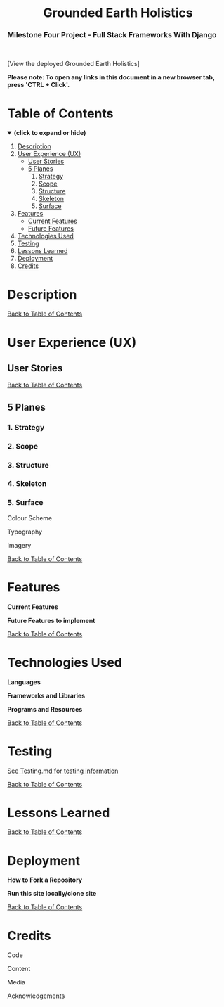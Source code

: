 <h1 align="center">Grounded Earth Holistics</h1>

<h3>Milestone Four Project - Full Stack Frameworks With Django</h3>
<br>

[View the deployed Grounded Earth Holistics]

**Please note: To open any links in this document in a new browser tab, press 'CTRL + Click'.**

<a id=#table-of-contents></a>
# Table of Contents
<details open>
<summary><b>(click to expand or hide)</b></summary>
<!-- Markdown TOC -->

1. [Description](#description)
2. [User Experience (UX)](#user-experience-(ux))
   * [User Stories](#user-stories)
   * [5 Planes](#5-planes)
     1. [Strategy](#strategy)
     2. [Scope](#scope)
     3. [Structure](#structure)
     4. [Skeleton](#skeleton)
     5. [Surface](#surface)
3. [Features](#features)
   * [Current Features](#current-features)
   * [Future Features](#future-features)
4. [Technologies Used](#technologies-used)
5. [Testing](#testing)
6. [Lessons Learned](#lessons-learned)
7. [Deployment](#deployment)
8. [Credits](#credits)

<!-- /Markdown TOC -->
</details>



<a id="description"></a>
# Description  

[Back to Table of Contents](#table-of-contents)

<a id="user-experience-(ux)"></a>
# User Experience (UX)

<a id="user-stories"></a>
## User Stories  

[Back to Table of Contents](#table-of-contents)

<a id="5-planes"></a>
## 5 Planes

<a id="strategy"></a>
### 1. Strategy

<a id="scope"></a>
### 2. Scope

<a id="structure"></a>
### 3. Structure

<a id="skeleton"></a>
### 4. Skeleton

<a id="surface"></a>
### 5. Surface 

Colour Scheme

Typography

Imagery

[Back to Table of Contents](#table-of-contents)

<a id="features"></a>
# Features

<a id="current-features"></a>
**Current Features**

<a id="future-features"></a>
**Future Features to implement**

[Back to Table of Contents](#table-of-contents)

<a id="technologies-used"></a>
# Technologies Used

**Languages**

**Frameworks and Libraries**

**Programs and Resources**

[Back to Table of Contents](#table-of-contents)

<a id="testing"></a>
# Testing

[See Testing.md for testing information](TESTING.md)

[Back to Table of Contents](#table-of-contents)

<a id="lessons-learned"></a>
# Lessons Learned

[Back to Table of Contents](#table-of-contents)

<a id="deployment"></a>
# Deployment

**How to Fork a Repository**

**Run this site locally/clone site**

[Back to Table of Contents](#table-of-contents)

<a id="credits"></a>
# Credits

Code

Content  

Media

Acknowledgements

